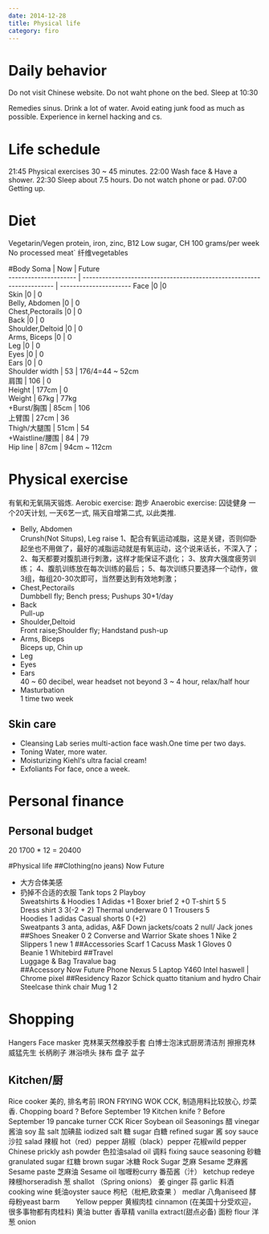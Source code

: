 ```yaml
---
date: 2014-12-28
title: Physical life
category: firo
---
```

# Daily behavior
Do not visit Chinese website.
Do not waht phone on the bed.
Sleep at 10:30

Remedies sinus.
Drink a lot of water.
Avoid eating junk food as much as possible.
Experience in kernel hacking and cs.


# Life schedule
21:45 Physical exercises 30 ~ 45 minutes.
22:00 Wash face & Have a shower.
22:30 Sleep about 7.5 hours. Do not watch phone or pad.
07:00 Getting up. 

# Diet
Vegetarin/Vegen
protein, iron, zinc, B12
Low sugar, CH
100 grams/per week
No processed meat`
纤维vegetables

#Body
Soma			|	Now								|	Future	
 ---------------------	| --------------------------------------------------------------------- | ---------------------- 
Face			|0									|0                       
Skin			|0									| 0                      
Belly, Abdomen		|0									|	0                
Chest,Pectorails	|0									|	 0               
Back			|0									|	  0              
Shoulder,Deltoid	|0									|	   0             
Arms, Biceps		|0									|	    0            
Leg			|0									|            0           
Eyes			|0									|             0          
Ears			|0									|	       0         
Shoulder width		|	53								|	176/4=44 ~ 52cm  
肩围			|	106								|               0        
Height			|	177cm								|                0       
Weight			|	67kg								|	77kg             
+Burst/胸围		|	85cm								|	106              
上臂围			|	27cm								|	36               
Thigh/大腿围		|	51cm								|	54               
+Waistline/腰围	|		84								|	79	
Hip line		|	87cm								|	94cm ~ 112cm     
# Physical exercise                                                                                                      
有氧和无氧隔天锻炼.
Aerobic exercise: 跑步
Anaerobic exercise: 囚徒健身
一个20天计划, 一天6艺一式, 隔天自增第二式, 以此类推.

* Belly, Abdomen			
Crunsh(Not Situps), Leg raise
1、配合有氧运动减脂，这是关键，否则仰卧起坐也不用做了，最好的减脂运动就是有氧运动，这个说来话长，不深入了；
2、每天都要对腹肌进行刺激，这样才能保证不退化；
3、放弃大强度疲劳训练；
4、腹肌训练放在每次训练的最后；
5、每次训练只要选择一个动作，做3组，每组20-30次即可，当然要达到有效地刺激；
* Chest,Pectorails		
Dumbbell fly; Bench press; Pushups 30+1/day	
* Back					
Pull-up
* Shoulder,Deltoid		
Front raise;Shoulder fly; Handstand push-up
* Arms, Biceps			
Biceps up, Chin up
* Leg											 
* Eyes
* Ears				
40 ~ 60 decibel, wear headset not beyond 3 ~ 4 hour, relax/half hour 
* Masturbation			
1 time two week 

## Skin care
* Cleansing
Lab series multi-action face wash.One time per two days.
* Toning
Water, more water.
* Moisturizing
Kiehl‘s ultra facial cream!
* Exfoliants
For face, once a week.

# Personal finance
## Personal budget
20
1700 * 12 = 20400

#Physical life
##Clothing(no jeans)	Now											Future
* 大方合体美感
* 扔掉不合适的衣服
Tank tops		2 Playboy										
Sweatshirts & Hoodies	1 Adidas										+1
Boxer brief		2											+0 
T-shirt                 5											5               
Dress shirt		3											3(-2 + 2)
Thermal underware	0											1
Trousers		5											
Hoodies			1 adidas
Casual shorts           0											(+2)               
Sweatpants		3 anta, adidas, A&F
Down jackets/coats	2 null/ Jack jones
##Shoes
Sneaker			0					2 Converse and Warrior
Skate shoes		1	Nike				2
Slippers                1							new 1
##Accessories 
Scarf                   1		Cacuss 
Mask                    1
Gloves                  0               
Beanie			1	Whitebird
##Travel				
Luggage & Bag           Travalue bag            
##Accessory		Now						Future
Phone			Nexus 5
Laptop			Y460						Intel haswell | Chrome pixel
##Residency
Razor			Schick quatto titanium and hydro
Chair			Steelcase think chair
Mug			1						2
# Shopping
Hangers
Face masker
克林莱天然橡胶手套
白博士泡沫式厨房清洁剂
擦擦克林
威猛先生
长柄刷子 
淋浴喷头
抹布
盘子 盆子

## Kitchen/厨
Rice cooker		美的, 排名考前
IRON FRYING WOK		CCK, 制造用料比较放心, 炒菜香.
Chopping board		? Before September 19
Kitchen knife		? Before September 19
pancake turner		CCK
Ricer
Soybean oil
Seasonings
醋 vinegar
酱油 soy
盐 salt
加碘盐 iodized salt
糖 sugar
白糖 refined sugar
酱 soy sauce
沙拉 salad
辣椒 hot（red）pepper
胡椒（black）pepper
花椒wild pepper Chinese prickly ash powder
色拉油salad oil 调料 fixing sauce seasoning
砂糖 granulated sugar
红糖 brown sugar
冰糖 Rock Sugar
芝麻 Sesame
芝麻酱 Sesame paste
芝麻油 Sesame oil
咖喱粉curry
番茄酱（汁） ketchup redeye
辣根horseradish
葱 shallot （Spring onions）
姜 ginger
蒜 garlic
料酒 cooking wine
蚝油oyster sauce
枸杞（枇杷,欧查果 ） medlar
八角aniseed
酵母粉yeast barm 　　Yellow pepper
黄椒肉桂 cinnamon (在美国十分受欢迎，很多事物都有肉桂料)
黄油 butter
香草精 vanilla extract(甜点必备)
面粉 flour
洋葱 onion


